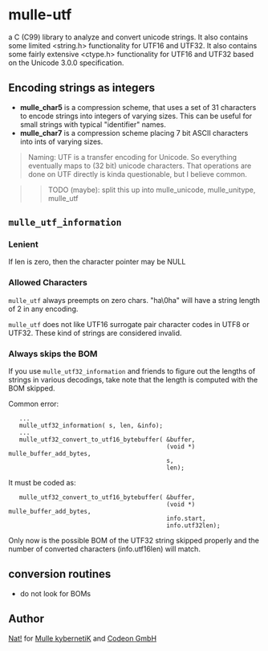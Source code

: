 # mulle-utf

a C (C99) library to analyze and convert unicode strings. It also contains some
limited <string.h> functionality for UTF16 and UTF32. It also contains some
fairly extensive <ctype.h> functionality for UTF16 and UTF32 based on the
Unicode 3.0.0 specification.


## Encoding strings as integers

* **mulle_char5** is a compression scheme, that uses a set of 31 characters
to encode strings into integers of varying sizes. This can be useful for small
strings with typical "identifier" names.
* **mulle_char7** is a compression scheme placing 7 bit ASCII characters into
ints of varying sizes.


> Naming: UTF is a transfer encoding for Unicode. So everything
eventually maps to (32 bit) unicode characters. That operations are done on
UTF directly is kinda questionable, but I believe common.


>> TODO (maybe): split this up into mulle_unicode, mulle_unitype, mulle_utf


## `mulle_utf_information`


### Lenient

If len is zero, then the character pointer may be NULL

### Allowed Characters

`mulle_utf` always preempts on zero chars. "ha\0ha" will have a string length
of 2 in any encoding.

`mulle_utf` does not like UTF16 surrogate pair character codes in UTF8 or
UTF32. These kind of strings are considered invalid.


### Always skips the BOM

If you use `mulle_utf32_information` and friends to figure out the lengths of
strings in various decodings, take note that the length is computed with the
BOM skipped.

Common error:

```
   ...
   mulle_utf32_information( s, len, &info);
   ...
   mulle_utf32_convert_to_utf16_bytebuffer( &buffer,
                                            (void *) mulle_buffer_add_bytes,
                                            s,
                                            len);
```

It must be coded as:

```
   mulle_utf32_convert_to_utf16_bytebuffer( &buffer,
                                            (void *) mulle_buffer_add_bytes,
                                            info.start,
                                            info.utf32len);
```

Only now is the possible BOM of the UTF32 string skipped properly and the
number of converted characters (info.utf16len) will match.


## conversion routines

* do not look for BOMs

## Author

[Nat!](//www.mulle-kybernetik.com/weblog) for
[Mulle kybernetiK](//www.mulle-kybernetik.com) and
[Codeon GmbH](//www.codeon.de)


